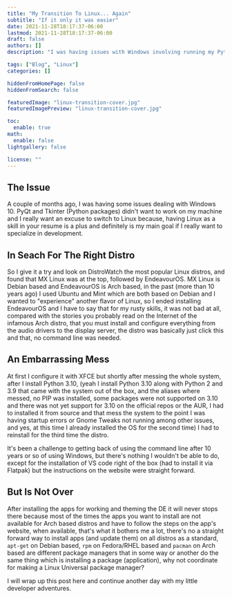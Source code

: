 ```yaml
---
title: "My Transition To Linux... Again"
subtitle: "If it only it was easier"
date: 2021-11-28T18:17:37-06:00
lastmod: 2021-11-28T18:17:37-06:00
draft: false
authors: []
description: "I was having issues with Windows involving running my Python Scripts, Tkinter and PyQt based scripts didn't run at all, adding that and the constant freezes make me consider returning to Linux after 10+ years."

tags: ["Blog", "Linux"]
categories: []

hiddenFromHomePage: false
hiddenFromSearch: false

featuredImage: "linux-transition-cover.jpg"
featuredImagePreview: "linux-transition-cover.jpg"

toc:
  enable: true
math:
  enable: false
lightgallery: false

license: ""
---
```


<!--more-->

## The Issue

A couple of months ago, I was having some issues dealing with Windows 10. PyQt and Tkinter (Python packages) didn't want to work on my machine and I really want an excuse to switch to Linux because, having Linux as a skill in your resume is a plus and definitely is my main goal if I really want to specialize in development. 

## In Seach For The Right Distro

So I give it a try and look on DistroWatch the most popular Linux distros, and found that MX Linux was at the top, followed by EndeavourOS. MX Linux is Debian based and EndeavourOS is Arch based, in the past (more than 10 years ago) I used Ubuntu and Mint which are both based on Debian and I wanted to "experience" another flavor of Linux, so I ended installing EndeavourOS and I have to say that for my rusty skills, it was not bad at all, compared with the stories you probably read on the Internet of the infamous Arch distro, that you must install and configure everything from the audio drivers to the display server, the distro was basically just click this and that, no command line was needed.

## An Embarrassing Mess

At first I configure it with XFCE but shortly after messing the whole system, after I install Python 3.10, (yeah I install Python 3.10 along with Python 2 and 3.9 that came with the system out of the box, and the aliases where messed, no PIP was installed, some packages were not supported on 3.10 and there was not yet support for 3.10 on the official repos or the AUR, I had to installed it from source and that mess the system to the point I was having startup errors or Gnome Tweaks not running among other issues, and yes, at this time I already installed the OS for the second time) I had to reinstall for the third time the distro.

It's been a challenge to getting back of using the command line after 10 years or so of using Windows, but there's nothing I wouldn't be able to do, except for the installation of VS code right of the box (had to install it via Flatpak) but the instructions on the website were straight forward.

## But Is Not Over

After installing the apps for working and theming the DE it will never stops there because most of the times the apps you want to install are not available for Arch based distros and have to follow the steps on the app's website, when available, that's what it bothers me a lot, there's no a straight forward way to install apps (and update them) on all distros as a standard, `apt-get` on Debian based, `rpm` on Fedora/RHEL based and `pacman` on Arch based are different package managers that in some way or another do the same thing which is installing a package (application), why not coordinate for making a Linux Universal package manager?

I will wrap up this post here and continue another day with my little developer adventures.
